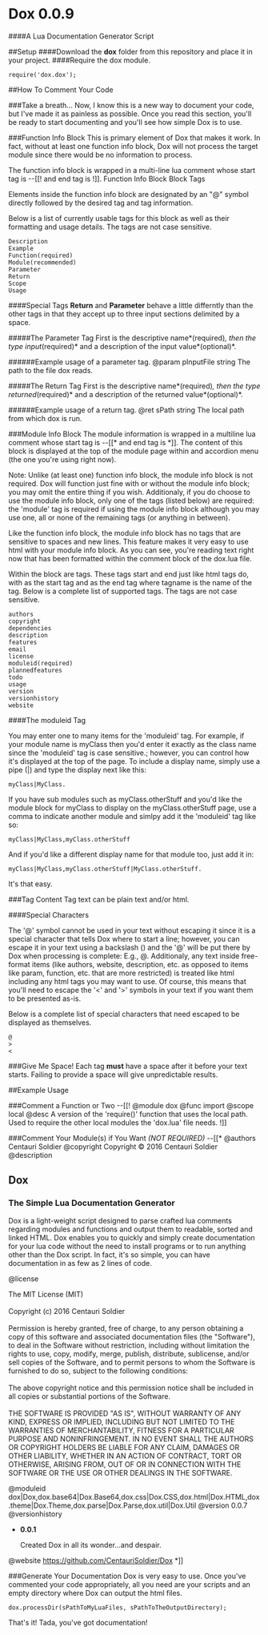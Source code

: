 # Dox 0.0.9
####A Lua Documentation Generator Script

##Setup
####Download the **dox** folder from this repository and place it in your project.
####Require the dox module.


    require('dox.dox');

##How To Comment Your Code

###Take a breath...
Now, I know this is a new way to document your code, but I've made it as painless as possible. Once you read this section, you'll be ready to start documenting and you'll see how simple Dox is to use.

###Function Info Block
This is primary element of Dox that makes it work. In fact, without at least one function info block, Dox will not process the target module since there would be no information to process.

The function info block is wrapped in a multi-line lua comment whose start tag is --[[! and end tag is !]].
Function Info Block Block Tags

Elements inside the function info block are designated by an "@" symbol directly followed by the desired tag and tag information.

Below is a list of currently usable tags for this block as well as their formatting and usage details. The tags are not case sensitive.

    Description
    Example
    Function(required)
    Module(recommended)
    Parameter
    Return
    Scope
    Usage

####Special Tags
**Return** and **Parameter** behave a little differntly than the other tags in that they accept up to three input sections delimited by a space.

#####The Parameter Tag
First is the descriptive name*(required)*, then the type input*(required)* and a description of the input value*(optional)*.

######Example usage of a parameter tag.
    @param pInputFile string The path to the file dox reads.

#####The Return Tag
First is the descriptive name*(required)*, then the type returned*(required)* and a description of the returned value*(optional)*.

######Example usage of a return tag.
    @ret sPath string The local path from which dox is run.

###Module Info Block
The module information is wrapped in a multiline lua comment whose start tag is --[[* and end tag is *]]. The content of this block is displayed at the top of the module page within and accordion menu (the one you're using right now).

Note: Unlike (at least one) function info block, the module info block is not required. Dox will function just fine with or without the module info block; you may omit the entire thing if you wish. Additionaly, if you do choose to use the module info block, only one of the tags (listed below) are required: the 'module' tag is required if using the module info block although you may use one, all or none of the remaining tags (or anything in between).

Like the function info block, the module info block has no tags that are sensitive to spaces and new lines. This feature makes it very easy to use html with your module info block. As you can see, you're reading text right now that has been formatted within the comment block of the dox.lua file.

Within the block are tags. These tags start and end just like html tags do, with <tagname> as the start tag and </tagname> as the end tag where tagname is the name of the tag. Below is a complete list of supported tags. The tags are not case sensitive.

    authors
    copyright
    dependencies
    description
    features
    email
    license
    moduleid(required)
    plannedfeatures
    todo
    usage
    version
    versionhistory
    website

####The moduleid Tag

You may enter one to many items for the 'moduleid' tag. For example, if your module name is myClass then you'd enter it exactly as the class name since the 'moduleid' tag is case sensitive.; however, you can control how it's displayed at the top of the page. To include a display name, simply use a pipe (|) and type the display next like this:

    myClass|MyClass.

If you have sub modules such as myClass.otherStuff and you'd like the module block for myClass to display on the myClass.otherStuff page, use a comma to indicate another module and simlpy add it the 'moduleid' tag like so:

    myClass|MyClass,myClass.otherStuff
    
And if you'd like a different display name for that module too, just add it in:

    myClass|MyClass,myClass.otherStuff|MyClass.otherStuff.
    
It's that easy.

###Tag Content
Tag text can be plain text and/or html.

####Special Characters

The '@' symbol cannot be used in your text without escaping it since it is a special character that tells Dox where to start a line; however, you can escape it in your text using a backslash (\) and the '@' will be put there by Dox when processing is complete: E.g., @. Additionaly, any text inside free-format items (like authors, website, description, etc. as opposed to items like param, function, etc. that are more restricted) is treated like html including any html tags you may want to use. Of course, this means that you'll need to escape the '<' and '>' symbols in your text if you want them to be presented as-is.

Below is a complete list of special characters that need escaped to be displayed as themselves.

    @
    >
    <

###Give Me Space!
Each tag **must** have a space after it before your text starts. Failing to provide a space will give unpredictable results.

##Example Usage

###Comment a Function or Two
    --[[!
        @module dox
        @func import
        @scope local
        @desc A version of the 'require()' function that uses the local path. Used to require the other local modules the 'dox.lua' file needs.
    !]]

###Comment Your Module(s) if You Want *(NOT REQUIRED)*
    --[[*
    @authors Centauri Soldier
    @copyright Copyright © 2016 Centauri Soldier
    @description
    	<h2>Dox</h2>
    	<h3>The Simple Lua Documentation Generator</h3>	
    	<p>Dox is a light-weight script designed to parse crafted lua comments regarding modules and functions and output them to readable, sorted and linked HTML. Dox enables you to quickly and simply create documentation for your lua code without the need to install programs or to run anything other than the Dox script. In fact, it's so simple, you can have documentation in as few as 2 lines of code.</p>
    @license <p>The MIT License (MIT)<br>
    <br>
    Copyright (c) 2016 Centauri Soldier<br>
    <br>
    Permission is hereby granted, free of charge, to any person obtaining a copy of this software and associated documentation files (the "Software"), to deal in the Software without restriction, including without limitation the rights to use, copy, modify, merge, publish, distribute, sublicense, and/or sell copies of the Software, and to permit persons to whom the Software is furnished to do so, subject to the following conditions:<br>
    <br>
    The above copyright notice and this permission notice shall be included in all copies or substantial portions of the Software.<br>
    <br>
    THE SOFTWARE IS PROVIDED "AS IS", WITHOUT WARRANTY OF ANY KIND, EXPRESS OR IMPLIED, INCLUDING BUT NOT LIMITED TO THE WARRANTIES OF MERCHANTABILITY, FITNESS FOR A PARTICULAR PURPOSE AND NONINFRINGEMENT. IN NO EVENT SHALL THE AUTHORS OR COPYRIGHT HOLDERS BE LIABLE FOR ANY CLAIM, DAMAGES OR OTHER LIABILITY, WHETHER IN AN ACTION OF CONTRACT, TORT OR OTHERWISE, ARISING FROM, OUT OF OR IN CONNECTION WITH THE SOFTWARE OR THE USE OR OTHER DEALINGS IN THE SOFTWARE.
    </p>
    @moduleid dox|Dox,dox.base64|Dox.Base64,dox.css|Dox.CSS,dox.html|Dox.HTML,dox.theme|Dox.Theme,dox.parse|Dox.Parse,dox.util|Dox.Util
    @version 0.0.7
    @versionhistory
    <ul>
    	<li>
    		<b>0.0.1</b>
    		<br>
    		<p>Created Dox in all its wonder...and despair.</p>
    	</li>
    </ul>
    @website https://github.com/CentauriSoldier/Dox
    *]]

###Generate Your Documentation
Dox is very easy to use. Once you've commented your code appropriately, all you need are your scripts and an empty directory where Dox can output the html files.

    dox.processDir(sPathToMyLuaFiles, sPathToTheOutputDirectory);

That's it! Tada, you've got documentation!
